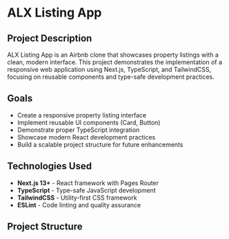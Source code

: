 # ALX Listing App

## Project Description

ALX Listing App is an Airbnb clone that showcases property listings with a clean, modern interface. This project demonstrates the implementation of a responsive web application using Next.js, TypeScript, and TailwindCSS, focusing on reusable components and type-safe development practices.

## Goals

- Create a responsive property listing interface
- Implement reusable UI components (Card, Button)
- Demonstrate proper TypeScript integration
- Showcase modern React development practices
- Build a scalable project structure for future enhancements

## Technologies Used

- **Next.js 13+** - React framework with Pages Router
- **TypeScript** - Type-safe JavaScript development
- **TailwindCSS** - Utility-first CSS framework
- **ESLint** - Code linting and quality assurance

## Project Structure